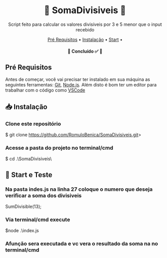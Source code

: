 <h1 align="center">
    <a>🧮 SomaDivisiveis 🧮</a>
</h1>

<p align="center">Script feito para calcular os valores divisíveis por 3 e 5 menor que o input recebido</p>

<p align="center">
 <a href="#-pré-requisitos">Pré Requisitos</a> • 
 <a href="#-instalação">Instalação</a> •
 <a href="#-start-o-electron-e-o-servidor">Start</a> • 
</p>

<h4 align="center"> 
	🚧 Concluído ✅ 🚧
</h4>

## Pré Requisitos

Antes de começar, você vai precisar ter instalado em sua máquina as seguintes ferramentas:
[Git](https://git-scm.com), [Node.js](https://nodejs.org/en/). 
Além disto é bom ter um editor para trabalhar com o código como [VSCode](https://code.visualstudio.com/)


## 📥 Instalação 

### Clone este repositório
$ git clone <https://github.com/RomuloBenica/SomaDivisiveis.git>>

### Acesse a pasta do projeto no terminal/cmd
$ cd .\SomaDivisiveis\

## 🎲 Start e Teste

### Na pasta indes.js na linha 27 coloque o numero que deseja verificar a soma dos divisiveis
SumDivisible(13);

### Via terminal/cmd execute
$node .\index.js

### Afunção sera executada e vc vera o resultado da soma na no terminal/cmd
